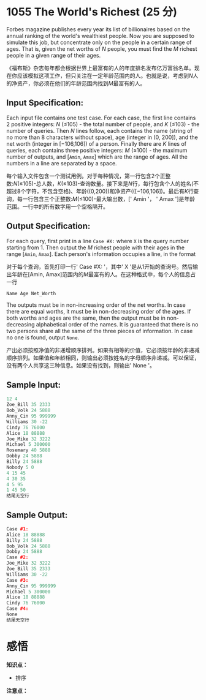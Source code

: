 # 1055 The World's Richest (25 分)

Forbes magazine publishes every year its list of billionaires based on the annual ranking of the world's wealthiest people. Now you are supposed to simulate this job, but concentrate only on the people in a certain range of ages. That is, given the net worths of *N* people, you must find the *M* richest people in a given range of their ages.

《福布斯》杂志每年都会根据世界上最富有的人的年度排名发布亿万富翁名单。现在你应该模拟这项工作，但只关注在一定年龄范围内的人。也就是说，考虑到*N*人的净资产，你必须在他们的年龄范围内找到*M*最富有的人。

## Input Specification:

Each input file contains one test case. For each case, the first line contains 2 positive integers: *N* (≤105) - the total number of people, and *K* (≤103) - the number of queries. Then *N* lines follow, each contains the name (string of no more than 8 characters without space), age (integer in (0, 200]), and the net worth (integer in [−106,106]) of a person. Finally there are *K* lines of queries, each contains three positive integers: *M* (≤100) - the maximum number of outputs, and [`Amin`, `Amax`] which are the range of ages. All the numbers in a line are separated by a space.

每个输入文件包含一个测试用例。对于每种情况，第一行包含2个正整数:*N*(≤105)-总人数，*K*(≤103)-查询数量。接下来是*N*行，每行包含个人的姓名(不超过8个字符，不包含空格)、年龄((0,200))和净资产(([−106,106])。最后有*K*行查询，每一行包含三个正整数:*M*(≤100)-最大输出数，[' Amin '， ' Amax ']是年龄范围。一行中的所有数字用一个空格隔开。

## Output Specification:

For each query, first print in a line `Case #X:` where `X` is the query number starting from 1. Then output the *M* richest people with their ages in the range [`Amin`, `Amax`]. Each person's information occupies a line, in the format

对于每个查询，首先打印一行' Case #X: '，其中' X '是从1开始的查询号。然后输出年龄在[Amin, Amax]范围内的*M*最富有的人。在这种格式中，每个人的信息占一行

```
Name Age Net_Worth
```

The outputs must be in non-increasing order of the net worths. In case there are equal worths, it must be in non-decreasing order of the ages. If both worths and ages are the same, then the output must be in non-decreasing alphabetical order of the names. It is guaranteed that there is no two persons share all the same of the three pieces of information. In case no one is found, output `None`.

产出必须按照净值的非递增顺序排列。如果有相等的价值，它必须按年龄的非递减顺序排列。如果值和年龄相同，则输出必须按姓名的字母顺序非递减。可以保证，没有两个人共享这三种信息。如果没有找到，则输出' None '。

## Sample Input:

```cpp
12 4
Zoe_Bill 35 2333
Bob_Volk 24 5888
Anny_Cin 95 999999
Williams 30 -22
Cindy 76 76000
Alice 18 88888
Joe_Mike 32 3222
Michael 5 300000
Rosemary 40 5888
Dobby 24 5888
Billy 24 5888
Nobody 5 0
4 15 45
4 30 35
4 5 95
1 45 50
结尾无空行
```

## Sample Output:

```cpp
Case #1:
Alice 18 88888
Billy 24 5888
Bob_Volk 24 5888
Dobby 24 5888
Case #2:
Joe_Mike 32 3222
Zoe_Bill 35 2333
Williams 30 -22
Case #3:
Anny_Cin 95 999999
Michael 5 300000
Alice 18 88888
Cindy 76 76000
Case #4:
None
结尾无空行
```

# 感悟

**知识点：**

- 排序

**注意点：**